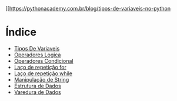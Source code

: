 [[https://pythonacademy.com.br/blog/tipos-de-variaveis-no-python
# Índice
* [Tipos De Variaveis](#[https://github.com/GabrielSantana01/Python/blob/main/Basico/Tipos_Variaveis.md](https://github.com/GabrielSantana01/Python/blob/main/Basico/Tipos_Variaveis.md))
* [Operadores Logica](#operadores-logica)
* [Operadores Condicional](#operadores-condicional)
* [Laço de repetição for](#laço-de-repetição-for)
* [Laço de repetição while](#laço-de-repetição-while)
* [Manipulação de String](#manipulação-de-string)
* [Estrutura de Dados](#estrutura-de-dados)
* [Varedura de Dados](#varedura-de-dados)
